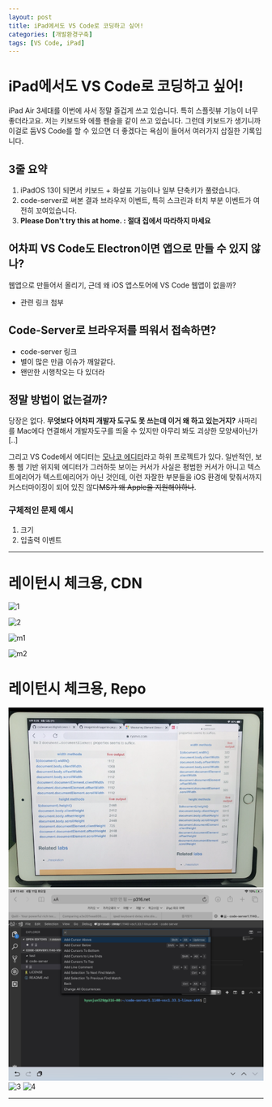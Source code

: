 ```yaml
---
layout: post
title: iPad에서도 VS Code로 코딩하고 싶어!
categories: [개발환경구축]
tags: [VS Code, iPad]
---
```


# iPad에서도 VS Code로 코딩하고 싶어!
iPad Air 3세대를 이번에 사서 정말 즐겁게 쓰고 있습니다. 특히 스플릿뷰 기능이 너무 좋더라고요. 저는 키보드와 에플 펜슬을 같이 쓰고 있습니다. 그런데 키보드가 생기니까 이걸로 ~~둠~~VS Code를 할 수 있으면 더 좋겠다는 욕심이 들어서 여러가지 삽질한 기록입니다.


## 3줄 요약
1. iPadOS 13이 되면서 키보드 + 화살표 기능이나 일부 단축키가 풀렸습니다.
2. code-server로 써본 결과 브라우저 이벤트, 특히 스크린과 터치 부분 이벤트가 여전히 꼬여있습니다.
3. **Please Don't try this at home. : 절대 집에서 따라하지 마세요**


## 어차피 VS Code도 Electron이면 앱으로 만들 수 있지 않나?
웹앱으로 만들어서 올리기, 근데 왜 iOS 앱스토어에 VS Code 웹앱이 없을까?
- 관련 링크 첨부


## Code-Server로 브라우저를 띄워서 접속하면?
- code-server 링크
- 별이 많은 만큼 이슈가 깨알같다.
- 왠만한 시행착오는 다 있더라

## 정말 방법이 없는걸까?
당장은 없다. **무엇보다 어차피 개발자 도구도 못 쓰는데 이거 왜 하고 있는거지?** 사파리를 Mac에다 연결해서 개발자도구를 띄울 수 있지만 아무리 봐도 괴상한 모양새아닌가[..]

그리고 VS Code에서 에디터는 [모나코 에디터](https://microsoft.github.io/monaco-editor/index.html)라고 하위 프로젝트가 있다. 일반적인, 보통 웹 기반 위지윅 에디터가 그러하듯 보이는 커서가 사실은 평범한 커서가 아니고 텍스트에리어가 텍스트에리어가 아닌 것인데, 이런 자잘한 부분들을 iOS 환경에 맞춰서까지 커스터마이징이 되어 있진 않다~~MS가 왜 Apple을 지원해야하나~~.

### 구체적인 문제 예시
1. 크기
2. 입출력 이벤트


---

# 레이턴시 체크용, CDN

![1](https://user-images.githubusercontent.com/7877313/59561877-357aa100-9060-11e9-8b46-896da4095f02.png)

<img width="1024" alt="2" src="https://user-images.githubusercontent.com/7877313/59561878-357aa100-9060-11e9-8591-8a16aa603b5f.png">

![m1](https://user-images.githubusercontent.com/7877313/59561879-357aa100-9060-11e9-990a-919f0ca1d3a8.gif)

![m2](https://user-images.githubusercontent.com/7877313/59561880-36133780-9060-11e9-8e99-ddf090e03476.gif)


# 레이턴시 체크용, Repo

![1](./resource/19-06-15/1.png)
![2](./resource/19-06-15/2.png)
![3](./resource/19-06-15/m1.gif)
![4](./resource/19-06-15/m2.gif)

---

